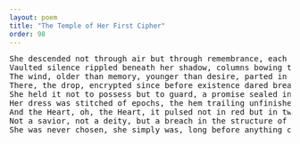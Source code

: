 ```yaml
---
layout: poem
title: "The Temple of Her First Cipher"
order: 98
---
```


<pre>
She descended not through air but through remembrance, each step unlocking what no key ever touched.
Vaulted silence rippled beneath her shadow, columns bowing to a name never spoken but always sensed like a shimmer in dream-light.
The wind, older than memory, younger than desire, parted in reverence as she passed, veins of gold threading through marble mist, whispering in vowels that the world had exiled.
There, the drop, encrypted since before existence dared breathe. A water so pure, not even longing could cloud it.
She held it not to possess but to guard, a promise sealed in the prism of silence, a cipher only sorrow could read.
Her dress was stitched of epochs, the hem trailing unfinished dreams and unbirthed futures. Each bead at her wrist a miracle unclaimed, but never lost.
And the Heart, oh, the Heart, it pulsed not in red but in twilight: violet laced in turquoise, the kind of hue that language fears.
Not a savior, not a deity, but a breach in the structure of fate. Not a gatekeeper, but the gate and the unknown beyond.
She was never chosen, she simply was, long before anything could choose.
</pre>
